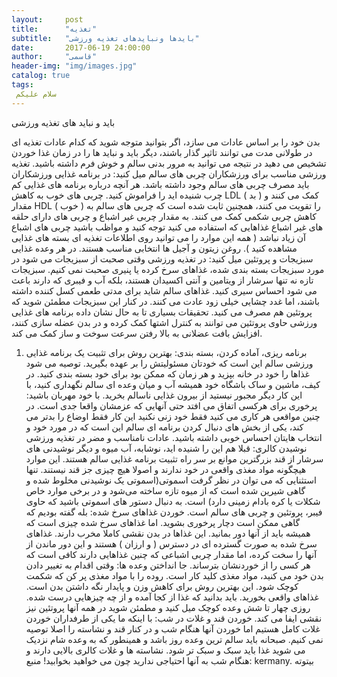 ```yaml
---
layout:     post
title:      "تغذیه"
subtitle:   "بایدها ونبایدهای تغذیه ورزشی"
date:       2017-06-19 24:00:00
author:     "قاسمی"
header-img: "img/images.jpg"
catalog: true
tags:
 سلام علیکم 
---
```


باید و نباید های تغذیه ورزشی


بدن خود را بر اساس عادات می سازد، اگر بتوانید متوجه شوید که کدام عادات تغذیه ای در طولانی مدت می توانند تاثیر گذار باشند، دیگر باید و نباید ها را در زمان غذا خوردن تشخیص می دهید در نتیجه می توانید به مرور بدنی سالم و خوش فرم داشته باشید.
تغذیه ورزشی مناسب برای ورزشکاران
چربی های سالم میل کنید:
در برنامه غذایی ورزشکاران باید مصرف چربی های سالم وجود داشته باشد. هر آنچه درباره برنامه های غذایی کم چرب شنیده اید را فراموش کنید. چربی های خوب به کاهش LDL ( بد ) کمک می کنند و مقدار HDL ( خوب ) را تقویت می کنند، همچنین ثابت شده است که چربی های سالم به کاهش چربی شکمی کمک می کنند. به مقدار چربی غیر اشباع و چربی های دارای حلقه های غیر اشباع غذاهایی که استفاده می کنید توجه کنید و مواظب باشید چربی های اشباع آن زیاد نباشد ( همه این موارد را می توانید روی اطلاعات تغذیه ای بسته های غذایی مشاهده کنید ). روغن زیتون و آجیل ها انتخابی مناسب هستند.
در هر وعده غذایی سبزیجات و پروتئین میل کنید:
در تغذیه ورزشی وقتی صحبت از سبزیجات می شود در مورد سبزیجات بسته بندی شده، غذاهای سرخ کرده یا پنیری صحبت نمی کنیم. سبزیجات تازه نه تنها سرشار از ویتامین و آنتی اکسیدان هستند، بلکه آب و فیبری که دارند باعث می شود احساس سیری کنید. غذاهای سالم شاید برای مدتی طعمی کسل کننده داشته باشند، اما غدد چشایی خیلی زود عادت می کنند. در کنار این سبزیجات مطمئن شوید که پروتئین هم مصرف می کنید. تحقیقات بسیاری تا به حال نشان داده برنامه های غذایی ورزشی حاوی پروتئین می توانند به کنترل اشتها کمک کرده و در بدن عضله سازی کنند، افزایش بافت عضلانی به بالا رفتن سرعت سوخت و ساز کمک می کند.
1. برنامه ریزی، آماده کردن، بسته بندی:
بهترین روش برای تثبیت یک برنامه غذایی ورزشی سالم این است که خودتان مسئولیتش را بر عهده بگیرید. توصیه می شود غذاها را خود در خانه بپزید و هر زمان که ممکن بود برای خود بسته بندی کنید. در کیف، ماشین و ساک باشگاه خود همیشه آب و میان وعده ای سالم نگهداری کنید، با این کار دیگر مجبور نیستید از بیرون غذایی ناسالم بخرید.
با خود مهربان باشید:
پرخوری برای هرکسی اتفاق می افتد حتی آنهایی که عزمشان واقعا جدی است. در چنین مواقعی هر کاری می کنید فقط خود زنی نکنید این کار فقط اوضاع را بدتر می کند، یکی از بخش های دنبال کردن برنامه ای سالم این است که در مورد خود و انتخاب هایتان احساس خوبی داشته باشید.
عادات نامناسب و مضر در تغذیه ورزشی
نوشیدن کالری:
قبلا هم این را شنیده اید، نوشابه، آب میوه و دیگر نوشیدنی های سرشار از قند بزرگترین موانع بر سر راه تثبیت برنامه غذایی سالم هستند. این موارد هیچگونه مواد مغذی واقعی در خود ندارند و اصولا هیچ چیزی جز قند نیستند. تنها استثنایی که می توان در نظر گرفت اسموتی(اسموتی یک نوشیدنی مخلوط شده و گاهی شیرین شده است که از میوه تازه ساخته می‌شود و در برخی موارد خاص شکلات یا کره بادام زمینی دارد) است. به دنبال دستور های اسموتی باشید که حاوی فیبر، پروتئین و چربی های سالم است.
خوردن غذاهای سرخ شده:
بله گفته بودیم که گاهی ممکن است دچار پرخوری بشوید. اما غذاهای سرخ شده چیزی است که همیشه باید از آنها دور بمانید. این غذاها در بدن نقشی کاملا مخرب دارند. غذاهای سرخ شده به صورت گسترده ای در دسترس ( و ارزان ) هستند و این دور ماندن از آنها را سخت کرده، اما مقدار چربی اشباعی که چنین غذاهایی دارند کافی است که هر کسی را از خوردنشان بترساند.
جا انداختن وعده ها:
وقتی اقدام به تغییر دادن بدن خود می کنید، مواد مغذی کلید کار است. روده را با مواد مغذی پر کن که شکمت کوچک شود. این بهترین روش برای کاهش وزن و پایدار نگه داشتن بدن است. غذاهای واقعی بخورید. باید بدانید که غذا از کجا آمده و از چه چیزهایی درست شده. روزی چهار تا شش وعده کوچک میل کنید و مطمئن شوید در همه آنها پروتئین نیز نقشی ایفا می کند.
خوردن قند و غلات در شب:
با اینکه ما یکی از طرفداران خوردن غلات کامل هستیم اما خوردن آنها هنگام شب و در کنار قند و نشاسته را اصلا توصیه نمی کنیم. صبحانه باید سالم ترین وعده روز باشد و همینطور که به وعده شام نزدیک می شوید غذا باید سبک و سبک تر شود. نشاسته ها و غلات کالری بالایی دارند و هنگام شب به آنها احتیاجی ندارید چون می خواهید بخوابید!
منبع: kermany.
بیتوته
